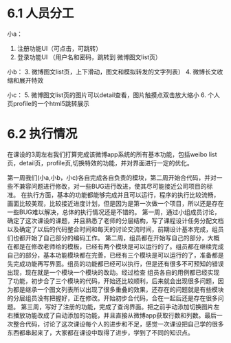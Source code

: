 # 6.1 人员分工
小a：
1. 注册功能UI（可点击，可跳转）
2. 登录功能UI （用户名和密码，跳转到 微博图文list页）

小b：
3. 微博图文list页，上下滑动，图文和模拟转发的文字列表）
4. 微博长文收缩和展开特效

小c：
5. 微博图文list页的图片可以detail查看，图片触摸点双击放大缩小
6. 个人页profile的一个html5跳转展示

# 6.2 执行情况
在课设的3周左右我们打算完成该微博app系统的所有基本功能，包括weibo list页，detail页，profile页,切换特效的功能，并对界面进行一定的优化。

第一周我们(小a,小b，小c)各自完成各自负责的模块，第二周开始合代码，并对一些不兼容问题进行修改，对一些BUG进行改进，使其尽可能接近公司项目的标准。
在执行方面，基本的功能都能够完成并且可以运行，程序的执行比较流畅，画面比较美观，比较接近进度计划，但是因为是第一次做一个项目，所以还是存在一些BUG难以解决，总体的执行情况还是不错的。
	第一周，通过小组成员讨论，确定了这次课设的课题，并且熟悉了老师的分层结构，写了课程设计任务分配文档以及确定了以后的代码整合时间和每天的讨论交流时间，前期设计基本完成，组员们也都开始了自己部分的编码工作。
	第二周，组员都在开始写自己的部分，大概在都是在修改老师给的模板，已经有两个模块是可以运行的了。组员都在继续完成自己的部分，基本功能模块都在完善，已经有三个模块是可以运行的了，准备都是先完成功能再写界面。组员的功能都已经可以执行，但是还有很多不可预知的错误出现，现在就是一个模块一个模块的改动。经过检查 组员各自的用例都已经实现了功能，初步合了三个模块的代码，开始还比较顺利，后来就会出现很多问题，因为都是继承一个图文列表所以出现了很多重叠的效果，还存在的问题就是有些模块的分层组员没有把握好，正在修改。开始初步合代码，合在一起后还是存在很多问题。
	第三周，写好了注册的功能，完成了查询界面。把之前手动添加切换图片左右播放功能改成了自动添加的功能，并且直接从微博app获取行数和列数。最后一次整合代码，讨论了这次课设每个人的进步和不足，感觉一次课设把自己学的很多东西都串起来了，大家都在课设中取得了进步，学到了不同的知识点。
